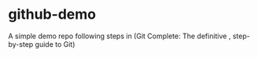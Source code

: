 # github-demo
A simple demo repo following steps in (Git Complete: The definitive , step-by-step guide to Git)
